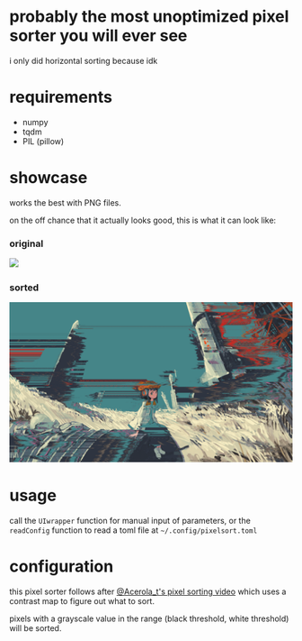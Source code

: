 # probably the most unoptimized pixel sorter you will ever see
i only did horizontal sorting because idk

# requirements
 - numpy
 - tqdm
 - PIL (pillow)

# showcase
works the best with PNG files. 

on the off chance that it actually looks good, this is what it can look like:

### original
![](https://github.com/oaroki-git/worst-pixel-sorter/blob/main/anime_girl_plus_rockets.png)

### sorted
![](https://github.com/oaroki-git/worst-pixel-sorter/blob/main/rockets_sorted.png)

# usage
call the `UIwrapper` function for manual input of parameters, or the `readConfig` function to read a toml file at `~/.config/pixelsort.toml`

# configuration
this pixel sorter follows after [@Acerola_t's pixel sorting video](https://youtu.be/HMmmBDRy-jE?si=xwhLxhm4TeBg9YvG) which uses a contrast map to figure out what to sort.

pixels with a grayscale value in the range (black threshold, white threshold) will be sorted.
